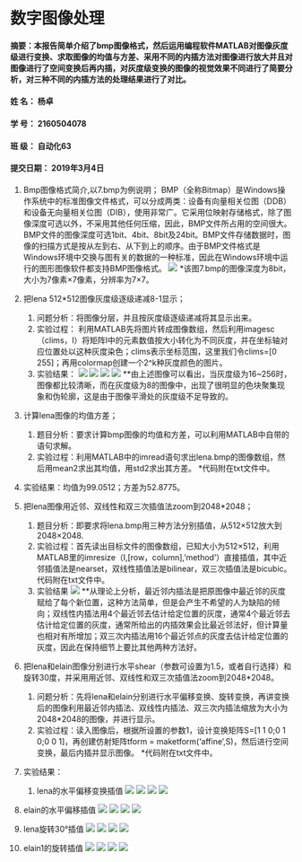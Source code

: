 # 数字图像处理
#### 摘要：本报告简单介绍了bmp图像格式，然后运用编程软件MATLAB对图像灰度级进行变换、求取图像的均值与方差、采用不同的内插方法对图像进行放大并且对图像进行了空间变换后再内插，对灰度级变换的图像的视觉效果不同进行了简要分析，对三种不同的内插方法的处理结果进行了对比。
#### 姓    名：          杨卓              
#### 学    号：        2160504078          
#### 班    级：        自动化63            
#### 提交日期：       2019年3月4日       


1. Bmp图像格式简介,以7.bmp为例说明；
	  BMP（全称Bitmap）是Windows操作系统中的标准图像文件格式，可以分成两类：设备有向量相关位图（DDB）和设备无向量相关位图（DIB），使用非常广。它采用位映射存储格式，除了图像深度可选以外，不采用其他任何压缩，因此，BMP文件所占用的空间很大。BMP文件的图像深度可选1bit、4bit、8bit及24bit。BMP文件存储数据时，图像的扫描方式是按从左到右、从下到上的顺序。由于BMP文件格式是Windows环境中交换与图有关的数据的一种标准，因此在Windows环境中运行的图形图像软件都支持BMP图像格式。
	![](DraggedImage.tiff)
	*该图7.bmp的图像深度为8bit，大小为7像素×7像素，分辨率为7×7。


2.  把lena 512\*512图像灰度级逐级递减8-1显示；
	 1. 问题分析：将图像分层，并且按灰度级逐级递减将其显示出来。
	2. 实验过程： 利用MATLAB先将图片转成图像数组，然后利用imagesc（clims，I）将矩阵I中的元素数值按大小转化为不同灰度，并在坐标轴对应位置处以这种灰度染色；clims表示坐标范围，这里我们令clims=[0 255]；再用colormap创建一个2^k种灰度颜色的图片。
	  3. 实验结果：
![](DraggedImage-1.tiff)
![](DraggedImage-2.tiff)
![](DraggedImage-3.tiff)
![](DraggedImage-4.tiff)
**由上述图像可以看出，当灰度级为16~256时，图像都比较清晰，而在灰度级为8的图像中，出现了很明显的色块聚集现象和伪轮廓，这是由于图像平滑处的灰度级不足导致的。
3. 计算lena图像的均值方差；
	1. 题目分析：要求计算bmp图像的均值和方差，可以利用MATLAB中自带的语句求解。
	2. 实验过程：利用MATLAB中的imread语句求出lena.bmp的图像数组，然后用mean2求出其均值，用std2求出其方差。
*代码附在txt文件中。
3. 实验结果：均值为99.0512；方差为52.8775。

4. 把lena图像用近邻、双线性和双三次插值法zoom到2048\*2048；
	 1. 题目分析：即要求将lena.bmp用三种方法分别插值，从512×512放大到2048×2048.
	 2. 实验过程：首先读出目标文件的图像数组，已知大小为512×512，利用MATLAB里的imresize（I,[row，column],’method’）直接插值，其中近邻插值法是nearset，双线性插值法是bilinear，双三次插值法是bicubic。
代码附在txt文件中。
   3. 实验结果 
![](DraggedImage-5.tiff)
**从理论上分析，最近邻内插法是把原图像中最近邻的灰度赋给了每个新位置，这种方法简单，但是会产生不希望的人为缺陷的倾向；双线性内插法用4个最近邻去估计给定位置的灰度，通常4个最近邻去估计给定位置的灰度，通常所给出的内插效果会比最近邻法好，但计算量也相对有所增加；双三次内插法用16个最近邻点的灰度去估计给定位置的灰度，因此在保持细节上要比其他两种方法好。
5. 把lena和elain图像分别进行水平shear（参数可设置为1.5，或者自行选择）和旋转30度，并采用用近邻、双线性和双三次插值法zoom到2048\*2048。
	 1. 问题分析：先将lena和elain分别进行水平偏移变换、旋转变换，再讲变换后的图像利用最近邻内插法、双线性内插法、双三次内插法缩放为大小为2048\*2048的图像，并进行显示。
	2. 实验过程：读入图像后，根据所设置的参数1，设计变换矩阵S=[1 1 0;0 1 0;0 0 1]，再创建仿射矩阵tform = maketform(‘affine’,S)，然后进行空间变换，最后内插并显示图像。
*代码附在txt文件中。
3. 实验结果：
	 1. lena的水平偏移变换插值
![](DraggedImage-6.tiff)
![](DraggedImage-7.tiff)
![](DraggedImage-8.tiff)
![](DraggedImage-9.tiff) 
2. elain的水平偏移插值
![](DraggedImage-10.tiff)
![](DraggedImage-11.tiff)
![](DraggedImage-12.tiff)
![](DraggedImage-13.tiff)
3. lena旋转30°插值
![](DraggedImage-14.tiff)
![](DraggedImage-15.tiff)
![](DraggedImage-16.tiff)
![](DraggedImage-17.tiff)
4. elain1的旋转插值
![](DraggedImage-18.tiff)
![](DraggedImage-19.tiff)
![](DraggedImage-20.tiff)
![](DraggedImage-21.tiff)



